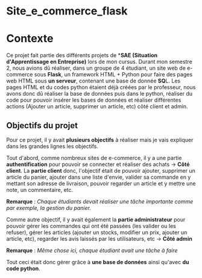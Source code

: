 # Site_e_commerce_flask

# Contexte
Ce projet fait partie des différents projets de ***SAE (Situation d'Apprentissage en Entreprise)** lors de mon cursus. Durant mon semestre 2, nous avions dû réaliser, dans un groupe de 4 étudiant, un site web de e-commerce sous **Flask**, un framework HTML + Python pour faire des pages web HTML sous **un serveur**, contenant une base de donnée **SQ**L. Les pages HTML et du codes python étaient déjà créées par le professeur, nous avons donc dû réaliser la base de données puis dans le python, réaliser du code pour pouvoir insérer les bases de données et réaliser différentes actions (Ajouter un article, supprimer un article, etc) côté client et admin.

## Objectifs du projet
Pour ce projet, il y avait **plusieurs objectifs** à réaliser mais je vais expliquer dans les grandes lignes les objectifs.

Tout d'abord, comme nombreux sites de e-commerce, il y a une partie **authentification** pour pouvoir se connecter et réaliser des achats -> **Côté client**. La **partie client** donc, l'objectif était de pouvoir ajouter, supprimer un article du panier, ajouter dans une liste d'envie, valider sa commande en y mettant son adresse de livraison, pouvoir regarder un article et y mettre une note, un commentaire, etc.

**Remarque** : *Chaque étudiants devait réaliser une tâche importante comme par exemple, la gestion du panier.*

Comme autre objectif, il y avait également la **partie administrateur** pour pouvoir gérer les commandes qui ont été passées (les valider ou les refuser), gérer les articles (ajouter un stocks, modifier un prix, ajouter un article, etc), regarder les avis laissés par les utilisateurs, etc -> **Côté admin**

**Remarque** : *Même chose ici, chaque étudiant avait une tâche à faire*

Tout ceci était donc gérer grâce à **une base de données** ainsi qu'avec **du code python**.
